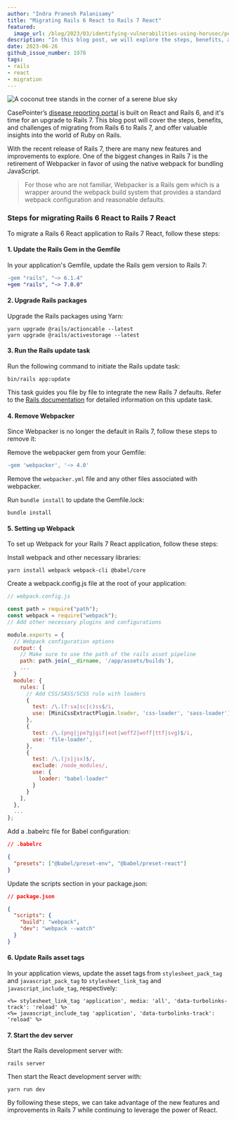 ```yaml
---
author: "Indra Pranesh Palanisamy"
title: "Migrating Rails 6 React to Rails 7 React"
featured:
  image_url: /blog/2023/03/identifying-vulnerabilities-using-horusec/pexels-indra-pranesh-palanisamy-15837790.webp
description: "In this blog post, we will explore the steps, benefits, and challenges involved in migrating from Rails 6 to Rails 7, specifically focusing on migrating a Rails 6 React application to Rails 7 React. This guide aims to provide valuable insights into the world of Ruby on Rails migration."
date: 2023-06-26
github_issue_number: 1978
tags:
- rails
- react
- migration
---
```


![A coconut tree stands in the corner of a serene blue sky](/blog/2023/06/migrating-rails6-react-rails7-react/pexels-indra-pranesh-palanisamy-17019134.webp)

<!-- Photo by Indra Pranesh Palanisamy, 2022 -->

CasePointer’s [disease reporting portal](https://www.casepointer.com/our-suite/disease-reporting-portal/) is built on React and Rails 6, and it's time for an upgrade to Rails 7. This blog post will cover the steps, benefits, and challenges of migrating from Rails 6 to Rails 7, and offer valuable insights into the world of Ruby on Rails.

With the recent release of Rails 7, there are many new features and improvements to explore.
One of the biggest changes in Rails 7 is the retirement of Webpacker in favor of using the native webpack for bundling JavaScript.

> For those who are not familiar, Webpacker is a Rails gem which is a wrapper around the webpack build system that provides a standard webpack configuration and reasonable defaults.

### Steps for migrating Rails 6 React to Rails 7 React

To migrate a Rails 6 React application to Rails 7 React, follow these steps:

#### 1. Update the Rails Gem in the Gemfile

In your application's Gemfile, update the Rails gem version to Rails 7:

```diff
-gem "rails", "~> 6.1.4"
+gem "rails", "~> 7.0.0"
```

#### 2. Upgrade Rails packages

Upgrade the Rails packages using Yarn:

```plain
yarn upgrade @rails/actioncable --latest
yarn upgrade @rails/activestorage --latest
```

#### 3. Run the Rails update task

Run the following command to initiate the Rails update task:

```plain
bin/rails app:update
```

This task guides you file by file to integrate the new Rails 7 defaults. Refer to the [Rails documentation](https://guides.rubyonrails.org/upgrading_ruby_on_rails.html) for detailed information on this update task.

#### 4. Remove Webpacker

Since Webpacker is no longer the default in Rails 7, follow these steps to remove it:

Remove the webpacker gem from your Gemfile:

```diff
-gem 'webpacker', '~> 4.0'
```

Remove the `webpacker.yml` file and any other files associated with webpacker.

Run `bundle install` to update the Gemfile.lock:

```plain
bundle install
```

#### 5. Setting up Webpack

To set up Webpack for your Rails 7 React application, follow these steps:

Install webpack and other necessary libraries:

```plain
yarn install webpack webpack-cli @babel/core
```

Create a webpack.config.js file at the root of your application:

```javascript
// webpack.config.js

const path = require("path");
const webpack = require("webpack");
// Add other necessary plugins and configurations

module.exports = {
  // Webpack configuration options
  output: {
    // Make sure to use the path of the rails asset pipeline
    path: path.join(__dirname, '/app/assets/builds'),
    ...
  }
  module: {
    rules: [
      // Add CSS/SASS/SCSS rule with loaders
      {
        test: /\.(?:sa|sc|c)ss$/i,
        use: [MiniCssExtractPlugin.loader, 'css-loader', 'sass-loader'],
      },
      {
        test: /\.(png|jpe?g|gif|eot|woff2|woff|ttf|svg)$/i,
        use: 'file-loader',
      },
      {
        test: /\.(js|jsx)$/,
        exclude: /node_modules/,
        use: {
          loader: "babel-loader"
        }
      }
    ],
  },
  ...
};
```

Add a .babelrc file for Babel configuration:

```json
// .babelrc

{
  "presets": ["@babel/preset-env", "@babel/preset-react"]
}
```

Update the scripts section in your package.json:

```json
// package.json

{
  "scripts": {
    "build": "webpack",
    "dev": "webpack --watch"
  }
}
```

#### 6. Update Rails asset tags

In your application views, update the asset tags from `stylesheet_pack_tag` and `javascript_pack_tag` to `stylesheet_link_tag` and `javascript_include_tag`, respectively:

```erb
<%= stylesheet_link_tag 'application', media: 'all', 'data-turbolinks-track': 'reload' %>
<%= javascript_include_tag 'application', 'data-turbolinks-track': 'reload' %>
```

#### 7. Start the dev server

Start the Rails development server with:

```plain
rails server
```

Then start the React development server with:

```plain
yarn run dev
```

By following these steps, we can take advantage of the new features and improvements in Rails 7 while continuing to leverage the power of React.
